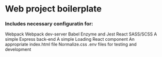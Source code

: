 # Web project boilerplate
### Includes necessary configuratin for: 
Webpack
Webpack dev-server
Babel
Enzyme and Jest
React
SASS/SCSS
A simple Express back-end
A simple Loading React component
An appropriate index.html file
Normalize.css
.env files for testing and development
